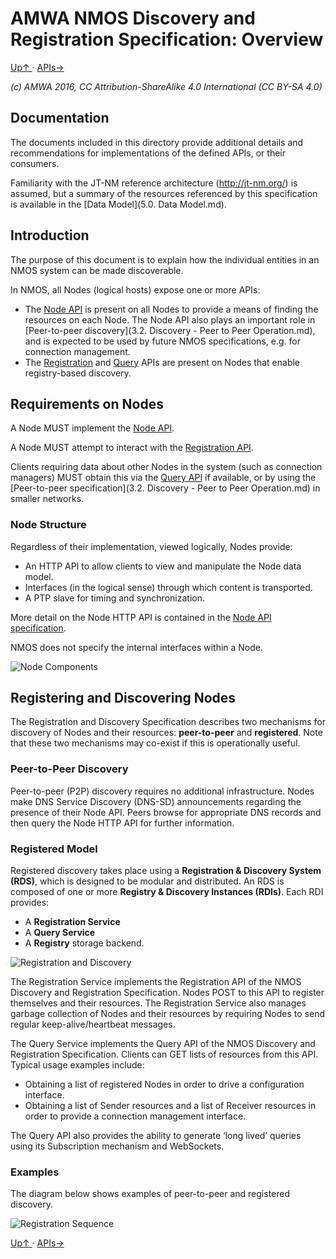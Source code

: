 # AMWA NMOS Discovery and Registration Specification: Overview
[ Up↑ ](..) · [APIs→](2.0._APIs.md)

_(c) AMWA 2016, CC Attribution-ShareAlike 4.0 International (CC BY-SA 4.0)_

## Documentation

The documents included in this directory provide additional details and recommendations for implementations of the defined APIs, or their consumers.

Familiarity with the JT-NM reference architecture (http://jt-nm.org/) is assumed, but a summary of the resources referenced by this specification is available in the [Data Model](5.0. Data Model.md).

## Introduction

The purpose of this document is to explain how the individual entities in an NMOS system can be made discoverable.

In NMOS, all Nodes (logical hosts) expose one or more APIs:

* The [Node API](../APIs/NodeAPI.html) is present on all Nodes to provide a means of finding the resources on each Node. The Node API also plays an important role in [Peer-to-peer discovery](3.2. Discovery - Peer to Peer Operation.md), and is expected to be used by future NMOS specifications, e.g. for connection management.
* The [Registration](../APIs/RegistrationAPI.html) and [Query](../APIs/QueryAPI.html) APIs are present on Nodes that enable registry-based discovery.

## Requirements on Nodes

A Node MUST implement the [Node API](../APIs/NodeAPI.html).

A Node MUST attempt to interact with the [Registration API](../APIs/RegistrationAPI.html).

Clients requiring data about other Nodes in the system (such as connection managers) MUST obtain this via the [Query API](../APIs/QueryAPI.html) if available, or by using the [Peer-to-peer specification](3.2. Discovery - Peer to Peer Operation.md) in smaller networks.

### Node Structure

Regardless of their implementation, viewed logically, Nodes provide:

* An HTTP API to allow clients to view and manipulate the Node data model.
* Interfaces (in the logical sense) through which content is transported.
* A PTP slave for timing and synchronization.

More detail on the Node HTTP API is contained in the [Node API specification](../APIs/NodeAPI.html).

NMOS does not specify the internal interfaces within a Node.

![Node Components](images/node-components.png)

## Registering and Discovering Nodes

The Registration and Discovery Specification describes two mechanisms for discovery of Nodes and their resources: **peer-to-peer** and **registered**. Note that these two mechanisms may co-exist if this is operationally useful.

### Peer-to-Peer Discovery

Peer-to-peer (P2P) discovery requires no additional infrastructure. Nodes make DNS Service Discovery (DNS-SD) announcements regarding the presence of their Node API. Peers browse for appropriate DNS records and then query the Node HTTP API for further information.

### Registered Model

Registered discovery takes place using a **Registration & Discovery System (RDS)**, which is designed to be modular and distributed. An RDS is composed of one or more **Registry & Discovery Instances (RDIs)**. Each RDI provides:

* A **Registration Service**
* A **Query Service**
* A **Registry** storage backend.

![Registration and Discovery](images/registration-and-discovery.png)

The Registration Service implements the Registration API of the NMOS Discovery and Registration Specification. Nodes POST to this API to register themselves and their resources. The Registration Service also manages garbage collection of Nodes and their resources by requiring Nodes to send regular keep-alive/heartbeat messages.

The Query Service implements the Query API of the NMOS Discovery and Registration Specification. Clients can GET lists of resources from this API. Typical usage examples include:

* Obtaining a list of registered Nodes in order to drive a configuration interface.
* Obtaining a list of Sender resources and a list of Receiver resources in order to provide a connection management interface.

The Query API also provides the ability to generate ‘long lived’ queries using its Subscription mechanism and WebSockets.

### Examples

The diagram below shows examples of peer-to-peer and registered discovery.

![Registration Sequence](images/registration-sequence.png)

[ Up↑ ](..) · [APIs→](2.0._APIs.md)

